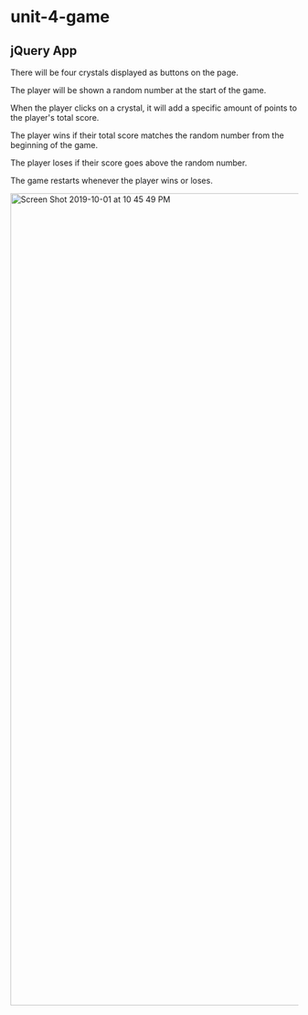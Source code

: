 # unit-4-game

## jQuery App

There will be four crystals displayed as buttons on the page.


The player will be shown a random number at the start of the game.


When the player clicks on a crystal, it will add a specific amount of points to the player's total score.


The player wins if their total score matches the random number from the beginning of the game.


The player loses if their score goes above the random number.


The game restarts whenever the player wins or loses.


<img width="1421" alt="Screen Shot 2019-10-01 at 10 45 49 PM" src="https://user-images.githubusercontent.com/46546551/66014589-71b20000-e49d-11e9-951b-a0e2bb37eb25.png">
